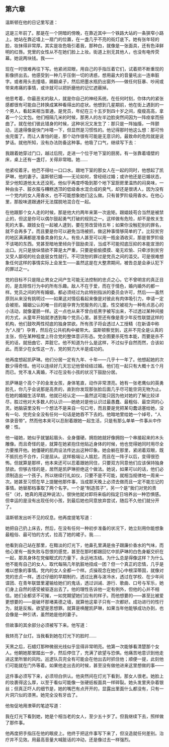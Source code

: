 　   

## 第六章

温斯顿在他的日记里写道：

这是三年前了。那是在一个阴暗的傍晚，在靠近其中一个铁路大站的一条狭窄小路上。她站在靠近墙上一扇门的位置，在一盏几乎不亮的街灯底下。她有张年轻的脸，妆抹得非常厚。其实是妆色吸引着我，那种白，就像是一张面具，还有色泽鲜明的红唇。党里的女性从不在她们脸上上妆。街道上别无其他人，也没有电传荧幕。她说两块钱。我——

现在一时很难再往下写。他紧闭双眼，用自己的手指压着它们，试着把不断重现的影像挤出去。他感受到一种几乎压倒一切的诱惑，想用最大的音量吼出一连串脏字。或者用头去撞墙，踢翻桌子，然后把墨水瓶扔出窗外——做任何狂暴、吵闹或带来疼痛的事情，或许就可以把折磨他的记忆遮蔽掉。

他思考着，你最恶劣的敌人，就是你自己的神经系统。在任何时刻，你体内的紧张感都很有可能自己转换成某种看得出的症状。他想到几星期前，他在街上遇到的一个男人，看起来相当普通，是党员，年纪在三十五岁到四十岁之间，瘦瘦高高，拿着一个公文包。他们相隔几米的时候，那男人的左半边脸突然间因为一阵痉挛而扭曲了。就在他们彼此错身的时候，这种状况又发生了：那只是一阵抽搐，一阵颤动，迅速得像是快门咔嗒一下，但显然是习惯性的。他记得那时他这么想：那可怜虫完蛋了。而让人害怕的是，那个动作很有可能是无意识的。最致命的危险就是说梦话。就他所知，没有办法防备这种事。他吸了口气，继续写下去：

我跟着她穿过门口，越过后院，走进一个位于地下室的厨房。有一张靠着墙壁的床，桌上还有一盏灯，关得非常暗。她……

他紧咬着牙。他巴不得吐一口口水。跟地下室的那女人在一起的同时，他想起了凯萨琳，他的妻子。温斯顿已婚——无论如何，曾经结过婚；或许他还是已婚状态，至少他知道他太太还没死。他似乎再度呼吸到那个地下室厨房里温热的闷臭味，一种由虫子、脏衣服与糟糕透顶的低级香水混合成的臭气，却还是很诱人，因为没有一个党内的女人用香水，也不可能想象她们这么做。只有普罗阶级用香水。在他心里，那股味道跟通奸无法摆脱地混合在一起。

在他跟那个女人走的时候，那是他大约两年来第一次逾矩。跟娼妓苟合当然是被禁止的，但这是你可以偶尔鼓起勇气打破的规则之一。这样做有危险，却不是攸关生死的大事。跟妓女在一起被人逮到，要在劳改营待五年；如果你没触犯别的罪名，就不会再多了。而且要是你可以避免当场被抓，做这种事情够简单的了。比较贫穷的地区满满都是准备卖身的女人。有些人甚至可以用一瓶金酒收买，那是普罗阶级不该喝的东西。党甚至暗地里倾向于鼓励卖淫，当成不可能彻底压抑的本能宣泄的出口。光只是放纵情欲不算是太严重，只要是偷偷摸摸、毫无欢愉、只牵涉到贫穷又受人鄙视的社会底层女性就行。不可饶恕的罪过是党员之间的滥交。可是很难想象任何这样的事情实际上会发生——虽然这是在大整肃期间，被告总是会承认犯下的罪过之一。

党的目标不只是阻止男女之间产生可能无法控制的忠贞之心。它不曾明言的真正目的，是去除性行为中的所有乐趣。敌人不在于爱，而在于情色，婚内婚外的都一样。党员之间的所有婚姻，都必须经过为此特别指派的委员会许可，然后——虽然原则从来没有挑明过——如果这对情侣看起来像是对彼此有肉体吸引力，申请一定会被拒。婚姻公认的唯一目的是孕育为党服务的儿童。性交被视为一种有点恶心的小活动，就像灌肠一样。这一点也从来不曾白纸黑字被写出来，不过透过某种间接的方式，从童年开始就渗透到每个党员心里。甚至还有像是青少年反性联盟这样的机构，他们鼓吹两性彻底的独身禁欲。所有孩子将会透过人工授精（在新语中称为“人授”）孕育，然后在公共机构中被带大。温斯顿察觉到，这并不完全是认真的主张，但在某种程度上符合党的整体意识形态。党企图要杀死性本能，而要是杀不死的话，就扭曲它、弄脏它。他不知道为什么是这样，不过似乎自然而然，合该如此。而至少在女性这一方，党的努力大半是成功的。

他再度想起凯萨琳。他们分居一定有九年、十年——几乎十一年了。他想起她的次数少得奇怪。他可以连续好几天忘记他曾经结过婚。他们在一起只有大概十五个月而已。党不准人离婚，不过在没有小孩的状况下鼓励分居。

凯萨琳是个高个子的金发女孩，身体笔直，动作非常漂亮。她有一张老鹰似的英勇脸孔，你几乎会说那是高贵的，直到你发现那张脸后面几乎尽可能空洞无物为止。在她的婚姻生活早期，他就已经认定——虽然这可能只因为他对她的了解比较详尽，胜过他对大多数人的认识——她绝对是他认识过最愚蠢、最粗俗、最空洞的心灵。她脑袋里没有一个想法不是来自一句口号，而且要是党把某句蠢话塞给她，没有一句、完完全全没有任何一句话是她吞不下去的。他暗地里给她一个绰号，“人体录音带”。然而他本来可以忍耐着跟她一起生活，只是有那么单单一件事从中作梗：性。

他一碰她，她似乎就皱起眉头、全身僵硬。拥抱她就好像拥抱一个串接起来的木头雕像。而且奇怪的是，就算在她紧抱住他贴近身体的时候，他也觉得她同时用尽全力要推开他。她僵硬的肌肉设法传达出这种印象。她会躺在那里，紧闭着双眼，既不抵抗也不合作，只是屈从。这样极端让人尴尬，而且在一阵子以后，变得很恐怖。但就算是那样，他本来还可以忍着跟她同住，只要双方同意他们应该保持独身禁欲。但够古怪的是，居然是凯萨琳拒绝这个做法。她说，如果可以的话，他们必须制造出一个孩子。所以继续行礼如仪，只要不是不可能，就相当规律地一周来一次。她甚至习惯在早上提醒他那件事，当成那天晚上必须去做而且一定不能忘记的事情。她替那档事取了两个名字。一个是“制造孩子”，另一个是“我们对党的责任”（对，她真的用这种说法）。很快他就对即将来临的指定日培养出一种恐惧感。但幸运的是没有出现任何小孩，到最后她也同意放弃尝试，随后不久他们就分开了。

温斯顿发出听不见的叹息。他再度提笔写道：

她把自己扔上床去，然后，在没有任何一种初步准备的状况下，她立刻用你能想象最粗俗、最可怕的方式，拉高了她的裙子。我……

他看到自己站在那里，在黯淡的灯光下，他鼻孔里满是虫子跟廉价香水的气味，而他心里有一股失败与怨恨的感觉，甚至在那时都跟回忆中凯萨琳的白色身躯交织在一起，那具身体在党催眠式的力量下，永远地冻结。为什么总是得像这样？为什么他不能有自己的女人，取代每隔几年肮脏地扭成一团？但一个真正的恋情，几乎是难以想象的事情。党内的女人全都一个样。贞操观念在她们心中根深蒂固，就像对党的忠贞一样。透过仔细的早期制约，透过比赛与泼冷水，透过在学校、在少年间谍团、在青年联盟里灌输给她们的鬼话，透过训诫、游行、歌曲、口号与军乐，她们身上自然的感受被驱逐出去了。他的理性告诉他一定有例外，但他的心并不相信。她们全都坚不可摧，一如党期望她们应有的样子。而他想要的——甚至比被爱更想要的——是破坏那堵美德之墙，就算他这辈子只有一次都好。成功进行的性行为，就是反叛。欲望是思想罪。就算是唤醒凯萨琳，如果当年他能够成功办到，也会像是一种引诱，虽然她是他的妻子。

但故事的其余部分必须被写下来。他写道：

我转亮了台灯。当我看到她在灯光下的脸时……

天黑之后，石蜡灯那种微弱光线似乎显得非常明亮。他第一次能够看清楚那个女人。他朝她那里踏出一步，然后停住了，充满了欲望与恐惧。他痛苦地意识到他走进这里所冒的风险。巡逻队员完全有可能会在他出去时抓住他；顺便一提，此刻他们可能就在门外等着。如果他走出去的时候，甚至没有做他进来这里想做的事——

这件事必须写下来，必须坦白供认。他突然间在灯光下看到，那女人很老。她脸上的妆裹得这么厚，以至于看似可能像一张硬纸板面具一样碎裂。她头发里夹杂着银丝；但真正吓人的细节是，她的嘴巴有点开开的，显露出里面什么都没有，只有一片洞穴似的漆黑。她完全没有牙齿了。

他匆促地用潦草的笔迹写道：

我在灯光下看到她，她是个相当老的女人，至少五十岁了。但我继续下去，照样做了那件事。

他再度把手指压在他的眼皮上。他终于把这件事写下来了，但没造就任何差别。治疗并不见效。用最高音量大喊脏话的冲动，还是像过去一样强烈。